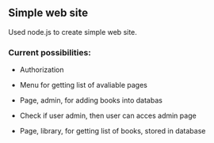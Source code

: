 ## Simple web site

Used node.js to create simple web site.

### Current possibilities:

- Authorization

- Menu for getting list of avaliable pages

- Page, admin, for adding books into databas

- Check if user admin, then user can acces admin page

- Page, library, for getting list of books, stored in database
